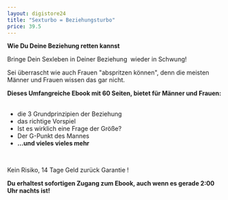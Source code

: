 ```yaml
---
layout: digistore24
title: "Sexturbo = Beziehungsturbo"
price: 39.5
---
```

<p><strong>Wie Du Deine Beziehung retten kannst</strong></p>
<p>Bringe Dein Sexleben in Deiner Beziehung &#xA0;wieder in Schwung!</p>
<p>Sei &#xFC;berrascht wie auch Frauen &quot;abspritzen k&#xF6;nnen&quot;, denn die meisten M&#xE4;nner und Frauen wissen das gar nicht.</p>
<p><strong><strong>Dieses Umfangreiche Ebook mit 60 Seiten, bietet f&#xFC;r M&#xE4;nner und Frauen:<br><br></strong></strong></p>
<ul><li>die 3 Grundprinzipien der Beziehung</li>
<li>das richtige Vorspiel</li>
<li>Ist es wirklich eine Frage der Gr&#xF6;&#xDF;e?</li>
<li>Der G-Punkt des Mannes</li>
<li><strong>...und vieles vieles mehr</strong></li>
</ul><p>&#xA0;</p>
<p>Kein Risiko, 14 Tage Geld zur&#xFC;ck Garantie !</p>
<p><strong>Du&#xA0;erhaltest sofortigen Zugang zum Ebook, auch wenn es gerade 2:00 Uhr nachts ist!&#xA0;</strong></p>